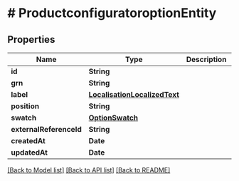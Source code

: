 # # ProductconfiguratoroptionEntity


## Properties


Name | Type | Description | Notes
------------ | ------------- | ------------- | -------------
**id**| **String** |   | [optional]
**grn**| **String** |   | [optional]
**label**| [**LocalisationLocalizedText**](LocalisationLocalizedText.md) |   | [optional]
**position**| **String** |   | [optional]
**swatch**| [**OptionSwatch**](OptionSwatch.md) |   | [optional]
**externalReferenceId**| **String** |   | [optional]
**createdAt**| **Date** |   | [optional]
**updatedAt**| **Date** |   | [optional]


[[Back to Model list]](../../README.md#models) [[Back to API list]](../../README.md#endpoints) [[Back to README]](../../README.md)